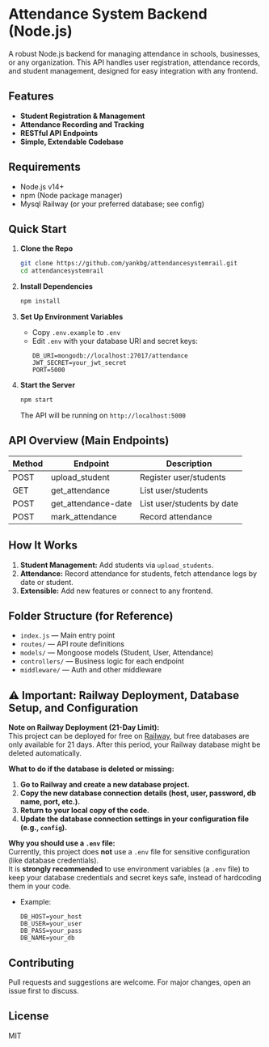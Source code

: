 

# Attendance System Backend (Node.js)

A robust Node.js backend for managing attendance in schools, businesses, or any organization. This API handles user registration, attendance records, and student management, designed for easy integration with any frontend.

## Features

- **Student Registration & Management**
- **Attendance Recording and Tracking**
- **RESTful API Endpoints**
- **Simple, Extendable Codebase**

## Requirements

- Node.js v14+  
- npm (Node package manager)
- Mysql Railway (or your preferred database; see config)

## Quick Start

1. **Clone the Repo**
   ```bash
   git clone https://github.com/yankbg/attendancesystemrail.git
   cd attendancesystemrail
   ```

2. **Install Dependencies**
   ```bash
   npm install
   ```

3. **Set Up Environment Variables**
   - Copy `.env.example` to `.env`
   - Edit `.env` with your database URI and secret keys:
     ```
     DB_URI=mongodb://localhost:27017/attendance
     JWT_SECRET=your_jwt_secret
     PORT=5000
     ```

4. **Start the Server**
   ```bash
   npm start
   ```
   The API will be running on `http://localhost:5000`

## API Overview (Main Endpoints)

| Method | Endpoint               | Description                  |
|--------|------------------------|------------------------------|
| POST   | upload_student         | Register user/students       |
| GET    | get_attendance         | List user/students           |
| POST   | get_attendance-date    | List user/students by date   |
| POST   | mark_attendance        | Record attendance            |


## How It Works

1. **Student Management:** Add students via `upload_students`.
2. **Attendance:** Record attendance for students, fetch attendance logs by date or student.
3. **Extensible:** Add new features or connect to any frontend.

##  Folder Structure (for Reference)

- `index.js` — Main entry point
- `routes/` — API route definitions
- `models/` — Mongoose models (Student, User, Attendance)
- `controllers/` — Business logic for each endpoint
- `middleware/` — Auth and other middleware


## ⚠️ Important: Railway Deployment, Database Setup, and Configuration

**Note on Railway Deployment (21-Day Limit):**  
This project can be deployed for free on [Railway](https://railway.app/), but free databases are only available for 21 days. After this period, your Railway database might be deleted automatically.

**What to do if the database is deleted or missing:**
1. **Go to Railway and create a new database project.**
2. **Copy the new database connection details (host, user, password, db name, port, etc.).**
3. **Return to your local copy of the code.**
4. **Update the database connection settings in your configuration file (e.g., `config`).**

**Why you should use a `.env` file:**  
Currently, this project does **not** use a `.env` file for sensitive configuration (like database credentials).  
It is **strongly recommended** to use environment variables (a `.env` file) to keep your database credentials and secret keys safe, instead of hardcoding them in your code.  
- Example:  
  ```
  DB_HOST=your_host
  DB_USER=your_user
  DB_PASS=your_pass
  DB_NAME=your_db
  ```

## Contributing

Pull requests and suggestions are welcome. For major changes, open an issue first to discuss.

## License

MIT
